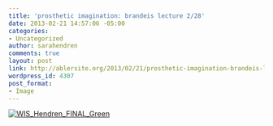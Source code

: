 ```yaml
---
title: 'prosthetic imagination: brandeis lecture 2/28'
date: 2013-02-21 14:57:06 -05:00
categories:
- Uncategorized
author: sarahendren
comments: true
layout: post
link: http://ablersite.org/2013/02/21/prosthetic-imagination-brandeis-lecture-228/
wordpress_id: 4307
post_format:
- Image
---
```


[![WIS_Hendren_FINAL_Green](http://ablersite.files.wordpress.com/2013/02/wis_hendren_final_green.jpeg)](http://ablersite.files.wordpress.com/2013/02/wis_hendren_final_green.jpeg)
